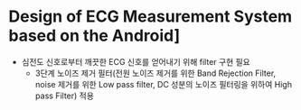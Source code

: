 # Design of ECG Measurement System based on the Android]

- 심전도 신호로부터 깨끗한 ECG 신호를 얻어내기 위해 filter 구현 필요
  - 3단계 노이즈 제거 필터(전원 노이즈 제거를 위한 Band Rejection Filter, noise 제거를 위한 Low pass filter, DC 성분의 노이즈 필터링을 위하여 High pass Filter) 적용
